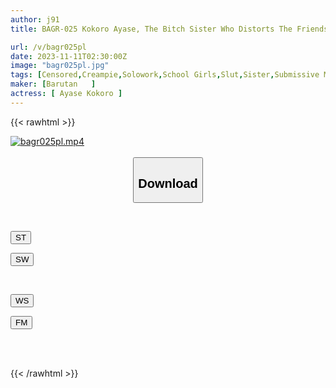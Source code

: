 ```yaml
---
author: j91
title: BAGR-025 Kokoro Ayase, The Bitch Sister Who Distorts The Friendship And Sexuality Of Her Otaku Brother

url: /v/bagr025pl
date: 2023-11-11T02:30:00Z
image: "bagr025pl.jpg"
tags: [Censored,Creampie,Solowork,School Girls,Slut,Sister,Submissive Men	 ]
maker: [Barutan   ]
actress: [ Ayase Kokoro ]
---
```



{{< rawhtml >}}

<div class="video" data-videoid="wzyexaprlmhJ38j">
    <a href="javascript:;">
        <img src="https://my.j91.asia/v/bagr025pl/bagr025pl.jpg" width="WIDTH" height="HEIGHT" alt="bagr025pl.mp4" loading="lazy">
    </a>
</div>

<script type="text/javascript" src="https://j91.asia/asset/on-demand-st.js"></script>

<br>
  <link rel="stylesheet" href="https://j91.asia/asset/bs5.css">
  
  <center>
  <button class="btn btn-primary" type="button" data-bs-toggle="collapse" data-bs-target=".multi-collapse" aria-expanded="false" aria-controls="multiCollapseExample1 multiCollapseExample2"><h2>Download</h2></button></center>
</p>
<div class="row">
  <div class="col">
    <div class="collapse multi-collapse" id="multiCollapseExample1">
      <div class="card card-body">
	      	      <br>
<div class="buttons">  
<p><a href="https://streamtape.to/v/wzyexaprlmhJ38j" target="_blank"><button class="btn-hover color-3"><i class="fa fa-download"></i> ST</button></a></p>
<p><a href="https://sfastwish.com/cx1mq3ae52n0" target="_blank"><button class="btn-hover color-2"><i class="fa fa-download"></i> SW</button></a></p></div>
    </div>
  </div>
</div>
  <div class="col">
    <div class="collapse multi-collapse" id="multiCollapseExample2">
      <div class="card card-body">
	      <br>
<div class="buttons">
<p><a href="javascript:;" target="_blank"><button class="btn-hover color-9"><i class="fa fa-download"></i> WS</button></a></p>
<p><a href="javascript:;" target="_blank"><button class="btn-hover color-8"><i class="fa fa-download"></i> FM</button></a></p></div>
<br><br>
      </div>
    </div>
  </div>
</div>

{{< /rawhtml >}}
